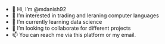 - 👋 Hi, I’m @mdanish92
- 👀 I’m interested in trading and leraning computer languages
- 🌱 I’m currently learning data science
- 💞️ I’m looking to collaborate for different projects
- 📫 You can reach me via this platform or my email.

<!---
mdanish92/mdanish92 is a ✨ special ✨ repository because its `README.md` (this file) appears on your GitHub profile.
You can click the Preview link to take a look at your changes.
--->
